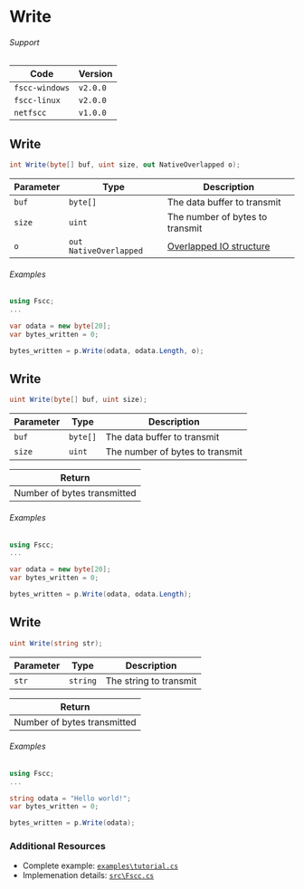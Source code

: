 # Write


###### Support
| Code           | Version
| -------------- | --------
| `fscc-windows` | `v2.0.0` 
| `fscc-linux`   | `v2.0.0` 
| `netfscc`      | `v1.0.0`


## Write
```c#
int Write(byte[] buf, uint size, out NativeOverlapped o);
```

| Parameter    | Type                   | Description
| ------------ | ---------------------- | -----------------------
| `buf`        | `byte[]`               | The data buffer to transmit
| `size`       | `uint`                 | The number of bytes to transmit
| `o`          | `out NativeOverlapped` | [Overlapped IO structure](http://msdn.microsoft.com/en-us/library/windows/desktop/ms686358.aspx)


###### Examples
```c#
using Fscc;
...

var odata = new byte[20];
var bytes_written = 0;

bytes_written = p.Write(odata, odata.Length, o);
```

## Write
```c#
uint Write(byte[] buf, uint size);
```

| Parameter    | Type             | Description
| ------------ | ---------------- | -----------------------
| `buf`        | `byte[]`               | The data buffer to transmit
| `size`       | `uint`                 | The number of bytes to transmit

| Return
| ---------------------------
| Number of bytes transmitted

###### Examples
```c#
using Fscc;
...

var odata = new byte[20];
var bytes_written = 0;

bytes_written = p.Write(odata, odata.Length);
```

## Write
```c#
uint Write(string str);
```

| Parameter | Type     | Description
| --------- | -------- | -----------------------
| `str`     | `string` | The string to transmit

| Return
| ---------------------------
| Number of bytes transmitted

###### Examples
```c#
using Fscc;
...

string odata = "Hello world!";
var bytes_written = 0;

bytes_written = p.Write(odata);
```


### Additional Resources
- Complete example: [`examples\tutorial.cs`](https://github.com/commtech/netfscc/blob/master/examples/tutorial.cs)
- Implemenation details: [`src\Fscc.cs`](https://github.com/commtech/netfscc/blob/master/src/Fscc.cs)
